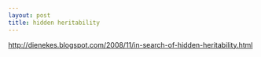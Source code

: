 ```yaml
---
layout: post
title: hidden heritability
---
```

http://dienekes.blogspot.com/2008/11/in-search-of-hidden-heritability.html
